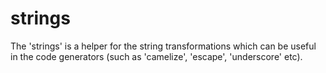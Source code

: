 strings
=======

The 'strings' is a helper for the string transformations which can be useful in the code generators (such as 'camelize', 'escape', 'underscore' etc).
